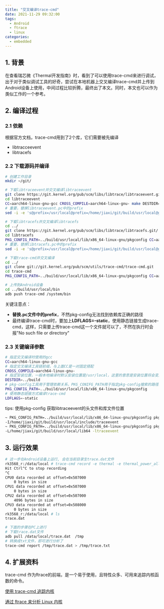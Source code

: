 ```yaml
---
title: "交叉编译trace-cmd"
date: 2021-11-29 09:32:00
tags:
  - Android
  - ftrace
  - linux
categories:
  - embedded
---
```


## 1. 背景

在查看瑞芯微《Thermal开发指南》时，看到了可以使用trace-cmd来进行调试，出于对于类似调试工具的好奇，尝试在本地机器上交叉编译trace-cmd并上传到Android设备上使用，中间过程比较折腾，最终出了本文。同时，本文也可以作为类似工作的一个参考。



## 2. 编译过程

### 2.1 依赖

根据官方文档，trace-cmd用到了2个库，它们需要被先编译

* libtracceevent
* libtracefs



### 2.2 下载源码并编译

```sh
# 创建工作目录
mkdir ~/git/

# 下载libtraceevent并交叉编译libtraceevent
git clone https://git.kernel.org/pub/scm/libs/libtrace/libtraceevent.git/
cd libtraceevent
CC=aarch64-linux-gnu-gcc CROSS_COMPILE=aarch64-linux-gnu- make DESTDIR=../build install
# 重要，替换libtraceevent.pc中的prefix
sed -i -e 's@prefix=/usr/local@prefix=/home/jiaxi/git/build/usr/local@g' ../build/usr/local/lib/x86_64-linux-gnu/pkgconfig/libtraceevent.pc

# 下载libtracefs并交叉编译libtracefs
cd ../
git clone https://git.kernel.org/pub/scm/libs/libtrace/libtracefs.git/
cd libtracefs
PKG_CONFIG_PATH=../build/usr/local/lib/x86_64-linux-gnu/pkgconfig CC=aarch64-linux-gnu-gcc CROSS_COMPILE=aarch64-linux-gnu- make DESTDIR=../build install
# 重要，替换libtracefs.pc中的prefix
sed -i -e 's@prefix=/usr/local@prefix=/home/jiaxi/git/build/usr/local@g' ../build/usr/local/lib/x86_64-linux-gnu/pkgconfig/libtracefs.pc

# 下载trace-cmd并交叉编译
cd ../
git clone git://git.kernel.org/pub/scm/utils/trace-cmd/trace-cmd.git
cd trace-cmd
PKG_CONFIG_PATH=../build/usr/local/lib/x86_64-linux-gnu/pkgconfig CC=aarch64-linux-gnu-gcc CROSS_COMPILE=aarch64-linux-gnu-  LDFLAGS=-static make DESTDIR=../build install

# 上传到Android设备
cd ../build/usr/local/bin
adb push trace-cmd /system/bin
```

关键注意点：

* **替换.pc文件中的prefix**，不然pkg-config无法找到依赖库正确的路径
* 最终编译trace-cmd时，要加上**LDFLAGS=-static**，使用静态链接生成trace-cmd，这样，只需要上传trace-cmd这一个文件就可以了，不然在执行时会报"No such file or directory"



### 2.3 关键编译参数

```sh
# 指定交叉编译时使用的gcc
CC=aarch64-linux-gnu-gcc
# 指定交叉编译工具链前缀，与上面CC是一对固定搭配
CROSS_COMPILE=aarch64-linux-gnu-
# 指定安装位置，一般本地编译时默认安装位置是/usr/local，这里的意思是安装位置将会变成../build/usr/local；主要作用有3点，一是防止弄乱本地环境； 二是后面作用pkg-config的搜索路径，三是拷贝的时候方便，直接打包../build目录即可
DESTDIR=../build
# pkg-config工具用于管理依赖关系，PKG_CONIFG_PATH用于指定pkg-config搜索的路径。
PKG_CONFIG_PATH=../build/usr/local/lib/x86_64-linux-gnu/pkgconfig
# 使用静态链接方式编译trace-cmd
LDFLAGS=-static
```



tips: 使用pkg-config 获取libtraceevent的头文件和库文件位置

```sh
~ PKG_CONFIG_PATH=../build/usr/local/lib/x86_64-linux-gnu/pkgconfig pkg-config --cflags libtraceevent 
-I/home/jiaxi/git/build/usr/local/include/traceevent
~ PKG_CONFIG_PATH=../build/usr/local/lib/x86_64-linux-gnu/pkgconfig pkg-config --libs libtraceevent 
-L/home/jiaxi/git/build/usr/local/lib64 -ltraceevent
```



## 3. 运行效果

```sh
# 这一步在Android设备上运行, 会在当前目录生trace.dat文件
rk3568_r:/data/local # trace-cmd record -e thermal -e thermal_power_allocator -b 102400
Hit Ctrl^C to stop recording
^C
CPU0 data recorded at offset=0x507000
    0 bytes in size
CPU1 data recorded at offset=0x507000
    0 bytes in size
CPU2 data recorded at offset=0x507000
    4096 bytes in size
CPU3 data recorded at offset=0x508000
    0 bytes in size
rk3568_r:/data/local # ls
trace.dat

# 下面的步骤在PC上进行
# 下载trace.dat文件
adb pull /data/local/trace.dat  /tmp
# 转换成txt文件，即可进行分析了
trace-cmd report /tmp/trace.dat > /tmp/trace.txt
```



## 4. 扩展资料

trace-cmd 作为ftrace的前端，是一个易于使用，且特性众多、可用来追踪内核函数的命令。

[使用 trace-cmd 追踪内核](https://linux.cn/article-13852-1.html)

[通过 ftrace 来分析 Linux 内核](https://linux.cn/article-13752-1.html)